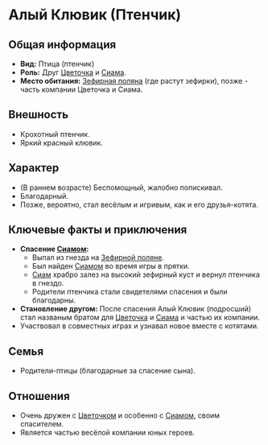# Алый Клювик (Птенчик)

## Общая информация

- **Вид:** Птица (птенчик)
- **Роль:** Друг [Цветочка](../main_heroes/cvetochek.md) и [Сиама](../relatives/siam_brat_cvetochka.md).
- **Место обитания:** [Зефирная поляна](../../places/zefirnaya_polyana.md) (где растут зефирки), позже - часть компании Цветочка и Сиама.

## Внешность

- Крохотный птенчик.
- Яркий красный клювик.

## Характер

- (В раннем возрасте) Беспомощный, жалобно попискивал.
- Благодарный.
- Позже, вероятно, стал весёлым и игривым, как и его друзья-котята.

## Ключевые факты и приключения

- **Спасение [Сиамом](../relatives/siam_brat_cvetochka.md):**
  - Выпал из гнезда на [Зефирной поляне](../../places/zefirnaya_polyana.md).
  - Был найден [Сиамом](../relatives/siam_brat_cvetochka.md) во время игры в прятки.
  - [Сиам](../relatives/siam_brat_cvetochka.md) храбро залез на высокий зефирный куст и вернул птенчика в гнездо.
  - Родители птенчика стали свидетелями спасения и были благодарны.
- **Становление другом:** После спасения Алый Клювик (подросший) стал названым братом для [Цветочка](../main_heroes/cvetochek.md) и [Сиама](../relatives/siam_brat_cvetochka.md) и частью их компании.
- Участвовал в совместных играх и узнавал новое вместе с котятами.

## Семья

- Родители-птицы (благодарные за спасение сына).

## Отношения

- Очень дружен с [Цветочком](../main_heroes/cvetochek.md) и особенно с [Сиамом](../relatives/siam_brat_cvetochka.md), своим спасителем.
- Является частью весёлой компании юных героев.
